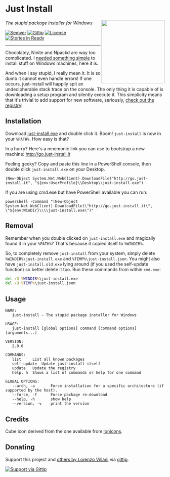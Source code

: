 # Just Install

<img src="https://cdn.rawgit.com/lvillani/just-install/4953fdccb9614bbdb2b77991610db6b99b1757d1/misc/cube.svg" align="right" width="200" height="200"/>

_The stupid package installer for Windows_

[![Semver](http://img.shields.io/badge/semver-v2.0.1-blue.svg)](https://github.com/lvillani/just-install/releases)
[![Gittip](http://img.shields.io/gittip/lvillani.svg)](https://www.gittip.com/lvillani/)
[![License](http://img.shields.io/badge/license-GPL%203.0-blue.svg)](http://choosealicense.com/licenses/gpl-3.0/)
[![Stories in Ready](https://badge.waffle.io/lvillani/just-install.png?label=ready&title=Ready)](https://waffle.io/lvillani/just-install)

--------------------------------------------------------------------------------

Chocolatey, Ninite and Npackd are way too complicated. I
[needed something simple](http://lorenzo.villani.me/2013/04/08/just-install-my-stuff/) to install
stuff on Windows machines, here it is.

And when I say stupid, I really mean it. It is so dumb it cannot even handle errors! If one
occurs, just-install will happily spit an undecipherable stack trace on the console. The only
thing it is capable of is downloading a setup program and silently execute it. This simplicity
means that it's trivial to add support for new software, seriously,
[check out the registry](https://github.com/lvillani/just-install/blob/master/just-install.json)!


## Installation

Download [just-install.exe](http://lvillani.github.io/just-install/just-install.exe) and double
click it. Boom! `just-install` is now in your `%PATH%`. How easy is that?

In a hurry? Here's a mnemonic link you can use to bootstrap a new machine:
<http://go.just-install.it>

Feeling geeky? Copy and paste this line in a PowerShell console, then double click
`just-install.exe` on your Desktop.

```posh
(New-Object System.Net.WebClient).DownloadFile("http://go.just-install.it", "${env:UserProfile}\\Desktop\\just-install.exe")
```

If you are using cmd.exe but have PowerShell available you can run:

```batch
powershell -Command "(New-Object System.Net.WebClient).DownloadFile(\"http://go.just-install.it\", \"${env:WinDir}\\\\just-install.exe\")"
```


## Removal

Remember when you double clicked on `just-install.exe` and magically found it in your `%PATH%`?
That's because it copied itself to `%WINDIR%`.

So, to completely remove `just-install` from your system, simply delete
`%WINDIR%\just-install.exe` and `%TEMP%\just-install.json`. You might also have
`just-install.old.exe` lying around (if you used the self-update function) so better delete it
too. Run these commands from within `cmd.exe`:

```bat
del /Q %WINDIR%\just-install.exe
del /Q %TEMP%\just-install.json
```


## Usage

    NAME:
       just-install - The stupid package installer for Windows

    USAGE:
       just-install [global options] command [command options] [arguments...]

    VERSION:
       2.0.0

    COMMANDS:
       list     List all known packages
       self-update  Update just-install itself
       update   Update the registry
       help, h  Shows a list of commands or help for one command

    GLOBAL OPTIONS:
       --arch, -a       Force installation for a specific architecture (if supported by the host).
       --force, -f      Force package re-download
       --help, -h       show help
       --version, -v    print the version


## Credits

Cube icon derived from the one available from [Ionicons](http://ionicons.com/).


## Donating

Support this project and [others by Lorenzo Villani](https://github.com/lvillani/) via
[gittip](https://www.gittip.com/lvillani/).

[![Support via Gittip](https://cdn.rawgit.com/lvillani/gittip-badge/v1.0.0/dist/gittip.svg)](https://www.gittip.com/lvillani/)
